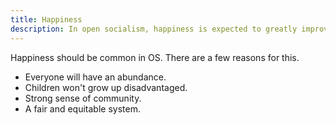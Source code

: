 ```yaml
---
title: Happiness
description: In open socialism, happiness is expected to greatly improve for the majority of people when compared to capitalism.
---
```


Happiness should be common in OS. There are a few reasons for this.

* Everyone will have an abundance.
* Children won't grow up disadvantaged.
* Strong sense of community.
* A fair and equitable system.
